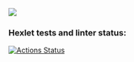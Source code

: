 <a href="https://codeclimate.com/github/ArturStimbiris/java-project-61/maintainability"><img src="https://api.codeclimate.com/v1/badges/3fa49e298ddb8d85e93f/maintainability" /></a>

### Hexlet tests and linter status:
[![Actions Status](https://github.com/ArturStimbiris/java-project-61/actions/workflows/hexlet-check.yml/badge.svg)](https://github.com/ArturStimbiris/java-project-61/actions)
